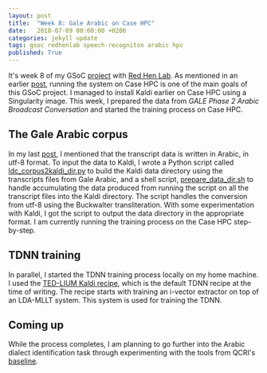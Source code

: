 ```yaml
---
layout: post
title:  "Week 8: Gale Arabic on Case HPC"
date:   2018-07-09 00:00:00 +0200
categories: jekyll update
tags: gsoc redhenlab speech-recogniton arabic hpc
published: True
---
```


It's week 8 of my GSoC [project](https://summerofcode.withgoogle.com/projects/#5542722241298432) with [Red Hen Lab](http://www.redhenlab.org). As mentioned in an earlier [post](https://ai-zahran.github.io/jekyll/update/2018/06/16/Week-5-Case-HPC.html), running the system on Case HPC is one of the main goals of this GSoC project. I managed to install Kaldi earlier on Case HPC using a Singularity image. This week, I prepared the data from *GALE Phase 2 Arabic Broadcast Conversation* and started the training process on Case HPC.

## The Gale Arabic corpus
In my last [post](https://ai-zahran.github.io/jekyll/update/2018/06/29/Week-7-Arabic-Speech-Data.html), I mentioned that the transcript data is written in Arabic, in utf-8 format. To input the data to Kaldi, I wrote a Python script called [ldc_corpus2kaldi_dir.py](https://github.com/ai-zahran/arabic_asr_and_di/blob/dev/arabic_asr/utils/ldc_corpus2kaldi_dir.py) to build the Kaldi data directory using the transcripts files from Gale Arabic, and a shell script, [prepare_data_dir.sh](https://github.com/ai-zahran/arabic_asr_and_di/blob/dev/arabic_asr/local/prepare_data_dir.sh) to handle accumulating the data produced from running the script on all the transcript files into the Kaldi directory. The script handles the conversion from utf-8 using the Buckwalter transliteration. With some experimentation with Kaldi, I got the script to output the data directory in the appropriate format. I am currently running the training process on the Case HPC step-by-step.

## TDNN training
In parallel, I started the TDNN training process locally on my home machine. I used the [TED-LIUM Kaldi recipe](https://github.com/kaldi-asr/kaldi/blob/master/egs/tedlium/s5_r2/local/nnet3/tuning/run_tdnn_1b.sh), which is the default TDNN recipe at the time of writing. The recipe starts with training an i-vector extractor on top of an LDA-MLLT system. This system is used for training the TDNN.

## Coming up
While the process completes, I am planning to go further into the Arabic dialect identification task through experimenting with the tools from QCRI's [baseline](https://github.com/qcri/dialectID).
